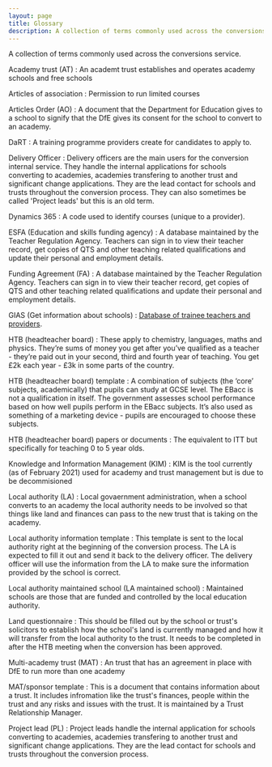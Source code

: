 ```yaml
---
layout: page
title: Glossary
description: A collection of terms commonly used across the conversions service
---
```


A collection of terms commonly used across the conversions service.

Academy trust (AT)
: An academt trust establishes and operates academy schools and free schools

Articles of association
: Permission to run limited courses

Articles Order (AO)
: A document that the Department for Education gives to a school to signify that the DfE gives its consent for the school to convert to an academy.

DaRT
: A training programme providers create for candidates to apply to.

Delivery Officer
: Delivery officers are the main users for the conversion internal service. They handle the internal applications for schools converting to academies, academies transfering to another trust and significant change applications. They are the lead contact for schools and trusts throughout the conversion process. They can also sometimes be called 'Project leads' but this is an old term.

Dynamics 365
: A code used to identify courses (unique to a provider).

ESFA (Education and skills funding agency)
: A database maintained by the Teacher Regulation Agency. Teachers can sign in to view their teacher record, get copies of QTS and other teaching related qualifications and update their personal and employment details.

Funding Agreement (FA)
: A database maintained by the Teacher Regulation Agency. Teachers can sign in to view their teacher record, get copies of QTS and other teaching related qualifications and update their personal and employment details.

GIAS (Get information about schools)
: [Database of trainee teachers and providers](https://www.gov.uk/guidance/database-of-trainee-teachers-and-providers-dttp).

HTB (headteacher board)
: These apply to chemistry, languages, maths and physics. They’re sums of money you get after you’ve qualified as a teacher - they’re paid out in your second, third and fourth year of teaching. You get £2k each year - £3k in some parts of the country.

HTB (headteacher board) template
: A combination of subjects (the ‘core’ subjects, academically) that pupils can study at GCSE level. The EBacc is not a qualification in itself. The government assesses school performance based on how well pupils perform in the EBacc subjects. It’s also used as something of a marketing device - pupils are encouraged to choose these subjects.

HTB (headteacher board) papers or documents
: The equivalent to ITT but specifically for teaching 0 to 5 year olds.

Knowledge and Information Management (KIM)
: KIM is the tool currently (as of February 2021) used for academy and trust management but is due to be decommisioned

Local authority (LA)
: Local govaernment administration, when a school converts to an academy the local authority needs to be involved so that things like land and finances can pass to the new trust that is taking on the academy.

Local authority information template
: This template is sent to the local authority right at the beginning of the conversion process. The LA is expected to fill it out and send it back to the delivery officer. The delivery officer will use the information from the LA to make sure the information provided by the school is correct.

Local authority maintained school (LA maintained school)
: Maintained schools are those that are funded and controlled by the local education authority.

Land questionnaire
: This should be filled out by the school or trust's solicitors to establish how the school's land is currently managed and how it will transfer from the local authority to the trust. It needs to be completed in after the HTB meeting when the conversion has been approved.

Multi-academy trust (MAT)
: An trust that has an agreement in place with DfE to run more than one academy

MAT/sponsor template
: This is a document that contains information about a trust. It includes infromation like the trust's finances, people within the trust and any risks and issues with the trust. It is maintained by a Trust Relationship Manager.

Project lead (PL)
: Project leads handle the internal application for schools converting to academies, academies transfering to another trust and significant change applications. They are the lead contact for schools and trusts throughout the conversion process.
